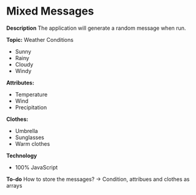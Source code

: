 # Mixed Messages

**Description**
The application will generate a random message when run.

**Topic:** Weather
Conditions
* Sunny
* Rainy
* Cloudy
* Windy

**Attributes:**
* Temperature
* Wind
* Precipitation

**Clothes:**
* Umbrella
* Sunglasses
* Warm clothes

**Technology**
* 100% JavaScript

**To-do**
How to store the messages?
-> Condition, attribues and clothes as arrays